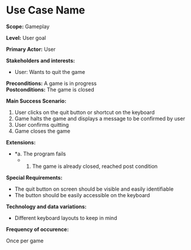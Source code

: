 # Use Case Name

**Scope:** Gameplay

**Level:** User goal

**Primary Actor:** User  

**Stakeholders and interests:**  

- User: Wants to quit the game
 
**Preconditions:** A game is in progress  
**Postconditions:** The game is closed

**Main Success Scenario:**  

1. User clicks on the quit button or shortcut on the keyboard
2. Game halts the game and displays a message to be confirmed by user 
3. User confirms quitting
3. Game closes the game

**Extensions:**  

* *a. The program fails
	*  1. The game is already closed, reached post condition  

**Special Requirements:**
- The quit button on screen should be visible and easily identifiable
- The button should be easily accessible on the keyboard

**Technology and data variations:**
- Different keyboard layouts to keep in mind

**Frequency of occurence:**

Once per game